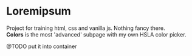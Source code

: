 # Loremipsum
Project for training html, css and vanilla js. Nothing fancy there. <br>
<b>Colors</b> is the most 'advanced' subpage with my own HSLA color picker.

@TODO
put it into container
